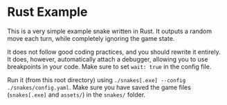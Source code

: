 # Rust Example

This is a very simple example snake written in Rust.
It outputs a random move each turn, while completely ignoring the game state.

It does not follow good coding practices, and you should rewrite it entirely.
It does, however, automatically attach a debugger, allowing you to use breakpoints in your code.
Make sure to set `wait: true` in the config file.

Run it (from this root directory) using `./snakes[.exe] --config ./snakes/config.yaml`.
Make sure you have saved the game files (`snakes[.exe]` and `assets/`) in the `snakes/` folder.
